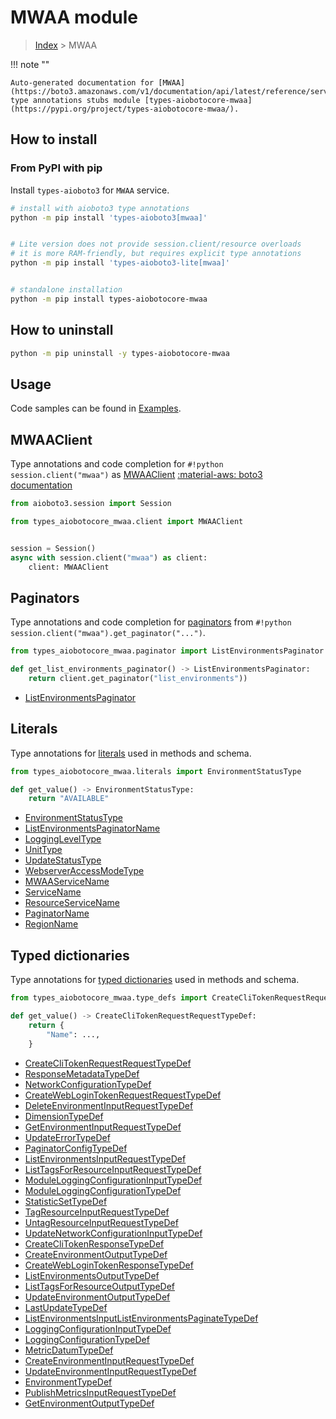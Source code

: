 # MWAA module

> [Index](../README.md) > MWAA


!!! note ""

    Auto-generated documentation for [MWAA](https://boto3.amazonaws.com/v1/documentation/api/latest/reference/services/mwaa.html#MWAA)
    type annotations stubs module [types-aiobotocore-mwaa](https://pypi.org/project/types-aiobotocore-mwaa/).

## How to install



### From PyPI with pip

Install `types-aioboto3` for `MWAA` service.

```bash
# install with aioboto3 type annotations
python -m pip install 'types-aioboto3[mwaa]'


# Lite version does not provide session.client/resource overloads
# it is more RAM-friendly, but requires explicit type annotations
python -m pip install 'types-aioboto3-lite[mwaa]'


# standalone installation
python -m pip install types-aiobotocore-mwaa
```



## How to uninstall

```bash
python -m pip uninstall -y types-aiobotocore-mwaa
```

## Usage

Code samples can be found in [Examples](./usage.md).

## MWAAClient

Type annotations and code completion for  `#!python session.client("mwaa")` as [MWAAClient](./client.md)
[:material-aws: boto3 documentation](https://boto3.amazonaws.com/v1/documentation/api/latest/reference/services/mwaa.html#MWAA.Client)

```python title="Usage example"
from aioboto3.session import Session

from types_aiobotocore_mwaa.client import MWAAClient


session = Session()
async with session.client("mwaa") as client:
    client: MWAAClient
```


## Paginators

Type annotations and code completion for
[paginators](./paginators.md)
from `#!python session.client("mwaa").get_paginator("...")`.

```python title="Usage example"
from types_aiobotocore_mwaa.paginator import ListEnvironmentsPaginator

def get_list_environments_paginator() -> ListEnvironmentsPaginator:
    return client.get_paginator("list_environments"))
```

- [ListEnvironmentsPaginator](./paginators.md#listenvironmentspaginator)








## Literals

Type annotations for [literals](./literals.md) used in methods and schema.

```python title="Usage example"
from types_aiobotocore_mwaa.literals import EnvironmentStatusType

def get_value() -> EnvironmentStatusType:
    return "AVAILABLE"
```

- [EnvironmentStatusType](./literals.md#environmentstatustype)
- [ListEnvironmentsPaginatorName](./literals.md#listenvironmentspaginatorname)
- [LoggingLevelType](./literals.md#loggingleveltype)
- [UnitType](./literals.md#unittype)
- [UpdateStatusType](./literals.md#updatestatustype)
- [WebserverAccessModeType](./literals.md#webserveraccessmodetype)
- [MWAAServiceName](./literals.md#mwaaservicename)
- [ServiceName](./literals.md#servicename)
- [ResourceServiceName](./literals.md#resourceservicename)
- [PaginatorName](./literals.md#paginatorname)
- [RegionName](./literals.md#regionname)




## Typed dictionaries

Type annotations for [typed dictionaries](./type_defs.md) used in methods and schema.

```python title="Usage example"
from types_aiobotocore_mwaa.type_defs import CreateCliTokenRequestRequestTypeDef

def get_value() -> CreateCliTokenRequestRequestTypeDef:
    return {
        "Name": ...,
    }
```

- [CreateCliTokenRequestRequestTypeDef](./type_defs.md#createclitokenrequestrequesttypedef)
- [ResponseMetadataTypeDef](./type_defs.md#responsemetadatatypedef)
- [NetworkConfigurationTypeDef](./type_defs.md#networkconfigurationtypedef)
- [CreateWebLoginTokenRequestRequestTypeDef](./type_defs.md#createweblogintokenrequestrequesttypedef)
- [DeleteEnvironmentInputRequestTypeDef](./type_defs.md#deleteenvironmentinputrequesttypedef)
- [DimensionTypeDef](./type_defs.md#dimensiontypedef)
- [GetEnvironmentInputRequestTypeDef](./type_defs.md#getenvironmentinputrequesttypedef)
- [UpdateErrorTypeDef](./type_defs.md#updateerrortypedef)
- [PaginatorConfigTypeDef](./type_defs.md#paginatorconfigtypedef)
- [ListEnvironmentsInputRequestTypeDef](./type_defs.md#listenvironmentsinputrequesttypedef)
- [ListTagsForResourceInputRequestTypeDef](./type_defs.md#listtagsforresourceinputrequesttypedef)
- [ModuleLoggingConfigurationInputTypeDef](./type_defs.md#moduleloggingconfigurationinputtypedef)
- [ModuleLoggingConfigurationTypeDef](./type_defs.md#moduleloggingconfigurationtypedef)
- [StatisticSetTypeDef](./type_defs.md#statisticsettypedef)
- [TagResourceInputRequestTypeDef](./type_defs.md#tagresourceinputrequesttypedef)
- [UntagResourceInputRequestTypeDef](./type_defs.md#untagresourceinputrequesttypedef)
- [UpdateNetworkConfigurationInputTypeDef](./type_defs.md#updatenetworkconfigurationinputtypedef)
- [CreateCliTokenResponseTypeDef](./type_defs.md#createclitokenresponsetypedef)
- [CreateEnvironmentOutputTypeDef](./type_defs.md#createenvironmentoutputtypedef)
- [CreateWebLoginTokenResponseTypeDef](./type_defs.md#createweblogintokenresponsetypedef)
- [ListEnvironmentsOutputTypeDef](./type_defs.md#listenvironmentsoutputtypedef)
- [ListTagsForResourceOutputTypeDef](./type_defs.md#listtagsforresourceoutputtypedef)
- [UpdateEnvironmentOutputTypeDef](./type_defs.md#updateenvironmentoutputtypedef)
- [LastUpdateTypeDef](./type_defs.md#lastupdatetypedef)
- [ListEnvironmentsInputListEnvironmentsPaginateTypeDef](./type_defs.md#listenvironmentsinputlistenvironmentspaginatetypedef)
- [LoggingConfigurationInputTypeDef](./type_defs.md#loggingconfigurationinputtypedef)
- [LoggingConfigurationTypeDef](./type_defs.md#loggingconfigurationtypedef)
- [MetricDatumTypeDef](./type_defs.md#metricdatumtypedef)
- [CreateEnvironmentInputRequestTypeDef](./type_defs.md#createenvironmentinputrequesttypedef)
- [UpdateEnvironmentInputRequestTypeDef](./type_defs.md#updateenvironmentinputrequesttypedef)
- [EnvironmentTypeDef](./type_defs.md#environmenttypedef)
- [PublishMetricsInputRequestTypeDef](./type_defs.md#publishmetricsinputrequesttypedef)
- [GetEnvironmentOutputTypeDef](./type_defs.md#getenvironmentoutputtypedef)

